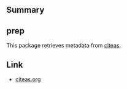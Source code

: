 ## Summary

## prep

This package retrieves metadata from [citeas](https://citeas.org/).


## Link

- [citeas.org](https://citeas.org/)
